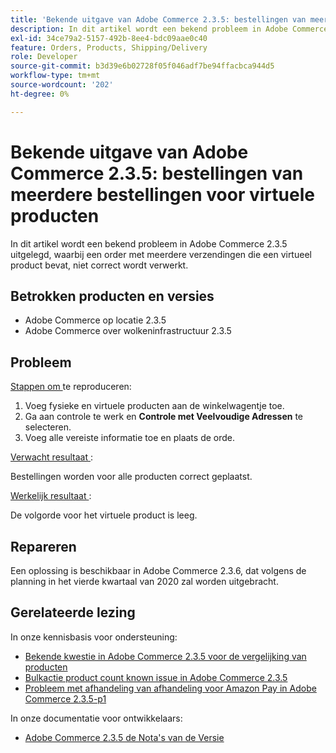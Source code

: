 ```yaml
---
title: 'Bekende uitgave van Adobe Commerce 2.3.5: bestellingen van meerdere bestellingen voor virtuele producten'
description: In dit artikel wordt een bekend probleem in Adobe Commerce 2.3.5 uitgelegd, waarbij een order met meerdere verzendingen die een virtueel product bevat, niet correct wordt verwerkt.
exl-id: 34ce79a2-5157-492b-8ee4-bdc09aae0c40
feature: Orders, Products, Shipping/Delivery
role: Developer
source-git-commit: b3d39e6b02728f05f046adf7be94ffacbca944d5
workflow-type: tm+mt
source-wordcount: '202'
ht-degree: 0%

---
```


# Bekende uitgave van Adobe Commerce 2.3.5: bestellingen van meerdere bestellingen voor virtuele producten

In dit artikel wordt een bekend probleem in Adobe Commerce 2.3.5 uitgelegd, waarbij een order met meerdere verzendingen die een virtueel product bevat, niet correct wordt verwerkt.

## Betrokken producten en versies

* Adobe Commerce op locatie 2.3.5
* Adobe Commerce over wolkeninfrastructuur 2.3.5

## Probleem

<u> Stappen om </u> te reproduceren:

1. Voeg fysieke en virtuele producten aan de winkelwagentje toe.
1. Ga aan controle te werk en **Controle met Veelvoudige Adressen** te selecteren.
1. Voeg alle vereiste informatie toe en plaats de orde.

<u> Verwacht resultaat </u>:

Bestellingen worden voor alle producten correct geplaatst.

<u> Werkelijk resultaat </u>:

De volgorde voor het virtuele product is leeg.

## Repareren

Een oplossing is beschikbaar in Adobe Commerce 2.3.6, dat volgens de planning in het vierde kwartaal van 2020 zal worden uitgebracht.

## Gerelateerde lezing

In onze kennisbasis voor ondersteuning:

* [Bekende kwestie in Adobe Commerce 2.3.5 voor de vergelijking van producten](/help/troubleshooting/storefront/product-comparison-known-issue-in-magento-2-3-5.md)
* [Bulkactie product count known issue in Adobe Commerce 2.3.5](/help/troubleshooting/miscellaneous/bulk-action-product-count-known-issue-in-magento-2-3-5.md)
* [Probleem met afhandeling van afhandeling voor Amazon Pay in Adobe Commerce 2.3.5-p1](/help/troubleshooting/payments/patch-for-amazon-pay-checkout-issue-in-magento-2-3-5-p1.md)

In onze documentatie voor ontwikkelaars:

* [ Adobe Commerce 2.3.5 de Nota&#39;s van de Versie ](https://commerce-docs.github.io/devdocs-archive/2.3/guides/v2.3/release-notes/release-notes-2-3-5-commerce.html#known-issues)

